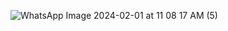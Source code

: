 ![WhatsApp Image 2024-02-01 at 11 08 17 AM (5)](https://github.com/Medosha22/Mastering-Embedded-Systems-Online-Diploma/assets/125259963/b81bbdf5-955b-4519-8188-314cb9abc1e4)
